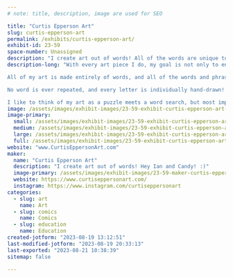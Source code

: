 ```yaml
---
# note: title, description, image are used for SEO

title: "Curtis Epperson Art"
slug: curtis-epperson-art
permalink: /exhibits/curtis-epperson-art/
exhibit-id: 23-59
space-number: Unassigned
description: "I create art out of words! All of the words are unique to each piece and no word is ever repeated!"
description-long: "With every art piece I do, my goal is not only to entertain you, but also to inspire and educate you!

All of my art is made entirely of words, and all of the words and phrases describe the art, telling fun facts about each piece!

No word is ever repeated, and every letter is individually hand-drawn!

I like to think of my art as a puzzle meets a word search, but most importantly, a beautiful piece of art for your home or office!"
image: /assets/images/exhibit-images/23-59-exhibit-curtis-epperson-art-43-img-8262-3634-large.jpg
image-primary: 
  small: /assets/images/exhibit-images/23-59-exhibit-curtis-epperson-art-43-img-8262-3634-small.jpg
  medium: /assets/images/exhibit-images/23-59-exhibit-curtis-epperson-art-43-img-8262-3634-medium.jpg
  large: /assets/images/exhibit-images/23-59-exhibit-curtis-epperson-art-43-img-8262-3634-large.jpg
  full: /assets/images/exhibit-images/23-59-exhibit-curtis-epperson-art-43-img-8262-3634-full.jpg
website: "www.CurtisEppersonArt.com"
maker: 
  name: "Curtis Epperson Art"
  description: "I create art out of words! Hey Ian and Candy! :)"
  image-primary: /assets/images/exhibit-images/23-59-maker-curtis-epperson-art-img-8262-medium.jpg
  website: https://www.curtiseppersonart.com/
  instagram: https://www.instagram.com/curtiseppersonart
categories: 
  - slug: art
    name: Art
  - slug: comics
    name: Comics
  - slug: education
    name: Education
created-jotform: "2023-08-19 13:12:51"
last-modified-jotform: "2023-08-19 20:33:13"
last-exported: "2023-08-21 10:38:39"
sitemap: false

---
```


